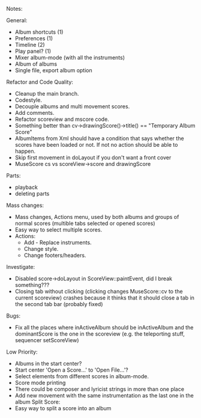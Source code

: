 Notes:

General:
 - Album shortcuts (1)
 - Preferences (1)
 - Timeline (2)
 - Play panel? (1)
 - Mixer album-mode (with all the instruments)
 - Album of albums
 - Single file, export album option

 Refactor and Code Quality:
 - Cleanup the main branch.
 - Codestyle.
 - Decouple albums and multi movement scores.
 - Add comments.
 - Refactor scoreview and mscore code.
 - Something better than cv->drawingScore()->title() == "Temporary Album Score"
 - AlbumItems from Xml should have a condition that says whether the scores have been loaded or not. If not no action should be able to happen.
 - Skip first movement in doLayout if you don't want a front cover
 - MuseScore cs vs scoreView->score and drawingScore

 Parts:
 - playback
 - deleting parts

Mass changes:
 - Mass changes, Actions menu, used by both albums and groups of normal scores (multible tabs selected or opened scores)
 - Easy way to select multiple scores.
 - Actions:
    - Add - Replace instruments.
    - Change style.
    - Change footers/headers.

Investigate:
- Disabled score->doLayout in ScoreView::paintEvent, did I break something???
- Closing tab without clicking (clicking changes MuseScore::cv to the current scoreview) crashes because it thinks that it should close a tab in the second tab bar (probably fixed)

Bugs:
- Fix all the places where inActiveAlbum should be inActiveAlbum and the dominantScore is the one in the scoreview (e.g. the teleporting stuff, sequencer setScoreView)

 Low Priority:
 - Albums in the start center?
 - Start center 'Open a Score...' to 'Open File...'?
 - Select elements from different scores in album-mode.
 - Score mode printing
 - There could be composer and lyricist strings in more than one place
 - Add new movement with the same instrumentation as the last one in the album
 Split Score:
  - Easy way to split a score into an album
